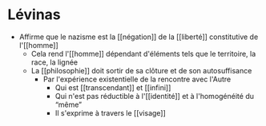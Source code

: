 # Lévinas
- Affirme que le nazisme est la [[négation]] de la [[liberté]] constitutive de l'[[homme]]
  - Cela rend l'[[homme]] dépendant d'éléments tels que le territoire, la race, la lignée
  - La [[philosophie]] doit sortir de sa clôture et de son autosuffisance
    - Par l'expérience existentielle de la rencontre avec l'Autre
      - Qui est [[transcendant]] et [[infini]]
      - Qui n'est pas réductible à l'[[identité]] et à l'homogénéité du “même”
      - Il s'exprime à travers le [[visage]]
    
